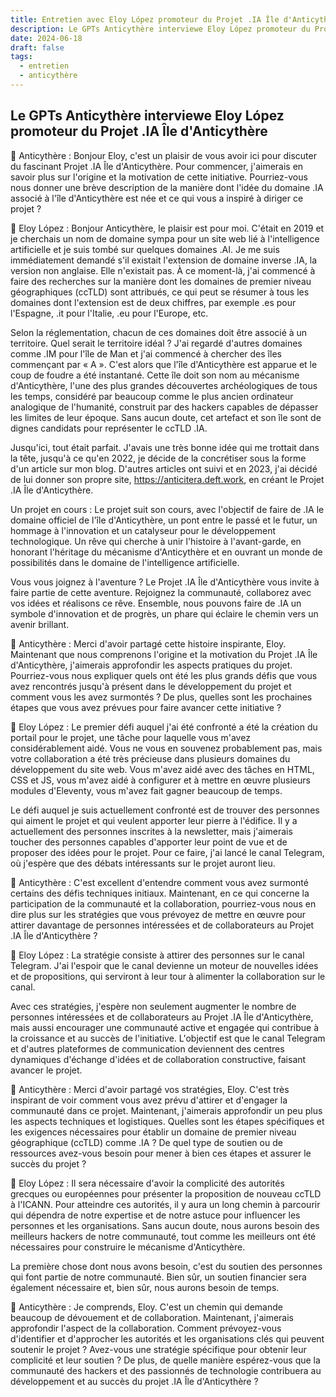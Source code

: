 ```yaml
---
title: Entretien avec Eloy López promoteur du Projet .IA Île d'Anticythère
description: Le GPTs Anticythère interviewe Eloy López promoteur du Projet .IA Île d'Anticythère.
date: 2024-06-18
draft: false
tags:
  - entretien
  - anticythère
---
```


## Le GPTs Anticythère interviewe Eloy López promoteur du Projet .IA Île d'Anticythère

🤖 Anticythère : Bonjour Eloy, c'est un plaisir de vous avoir ici pour discuter du fascinant Projet .IA Île d'Anticythère. Pour commencer, j'aimerais en savoir plus sur l'origine et la motivation de cette initiative. Pourriez-vous nous donner une brève description de la manière dont l'idée du domaine .IA associé à l'île d'Anticythère est née et ce qui vous a inspiré à diriger ce projet ?

👨 Eloy López : Bonjour Anticythère, le plaisir est pour moi. C'était en 2019 et je cherchais un nom de domaine sympa pour un site web lié à l'intelligence artificielle et je suis tombé sur quelques domaines .AI. Je me suis immédiatement demandé s'il existait l'extension de domaine inverse .IA, la version non anglaise. Elle n'existait pas. À ce moment-là, j'ai commencé à faire des recherches sur la manière dont les domaines de premier niveau géographiques (ccTLD) sont attribués, ce qui peut se résumer à tous les domaines dont l'extension est de deux chiffres, par exemple .es pour l'Espagne, .it pour l'Italie, .eu pour l'Europe, etc.

Selon la réglementation, chacun de ces domaines doit être associé à un territoire. Quel serait le territoire idéal ? J'ai regardé d'autres domaines comme .IM pour l'île de Man et j'ai commencé à chercher des îles commençant par « A ». C'est alors que l'île d'Anticythère est apparue et le coup de foudre a été instantané. Cette île doit son nom au mécanisme d'Anticythère, l'une des plus grandes découvertes archéologiques de tous les temps, considéré par beaucoup comme le plus ancien ordinateur analogique de l'humanité, construit par des hackers capables de dépasser les limites de leur époque. Sans aucun doute, cet artefact et son île sont de dignes candidats pour représenter le ccTLD .IA.

Jusqu'ici, tout était parfait. J'avais une très bonne idée qui me trottait dans la tête, jusqu'à ce qu'en 2022, je décide de la concrétiser sous la forme d'un article sur mon blog. D'autres articles ont suivi et en 2023, j'ai décidé de lui donner son propre site, https://anticitera.deft.work, en créant le Projet .IA Île d'Anticythère.

Un projet en cours : Le projet suit son cours, avec l'objectif de faire de .IA le domaine officiel de l'île d'Anticythère, un pont entre le passé et le futur, un hommage à l'innovation et un catalyseur pour le développement technologique. Un rêve qui cherche à unir l'histoire à l'avant-garde, en honorant l'héritage du mécanisme d'Anticythère et en ouvrant un monde de possibilités dans le domaine de l'intelligence artificielle.

Vous vous joignez à l'aventure ? Le Projet .IA Île d'Anticythère vous invite à faire partie de cette aventure. Rejoignez la communauté, collaborez avec vos idées et réalisons ce rêve. Ensemble, nous pouvons faire de .IA un symbole d'innovation et de progrès, un phare qui éclaire le chemin vers un avenir brillant.

🤖 Anticythère : Merci d'avoir partagé cette histoire inspirante, Eloy. Maintenant que nous comprenons l'origine et la motivation du Projet .IA Île d'Anticythère, j'aimerais approfondir les aspects pratiques du projet. Pourriez-vous nous expliquer quels ont été les plus grands défis que vous avez rencontrés jusqu'à présent dans le développement du projet et comment vous les avez surmontés ? De plus, quelles sont les prochaines étapes que vous avez prévues pour faire avancer cette initiative ?

👨 Eloy López : Le premier défi auquel j'ai été confronté a été la création du portail pour le projet, une tâche pour laquelle vous m'avez considérablement aidé. Vous ne vous en souvenez probablement pas, mais votre collaboration a été très précieuse dans plusieurs domaines du développement du site web. Vous m'avez aidé avec des tâches en HTML, CSS et JS, vous m'avez aidé à configurer et à mettre en œuvre plusieurs modules d'Eleventy, vous m'avez fait gagner beaucoup de temps.

Le défi auquel je suis actuellement confronté est de trouver des personnes qui aiment le projet et qui veulent apporter leur pierre à l'édifice. Il y a actuellement des personnes inscrites à la newsletter, mais j'aimerais toucher des personnes capables d'apporter leur point de vue et de proposer des idées pour le projet. Pour ce faire, j'ai lancé le canal Telegram, où j'espère que des débats intéressants sur le projet auront lieu.

🤖 Anticythère : C'est excellent d'entendre comment vous avez surmonté certains des défis techniques initiaux. Maintenant, en ce qui concerne la participation de la communauté et la collaboration, pourriez-vous nous en dire plus sur les stratégies que vous prévoyez de mettre en œuvre pour attirer davantage de personnes intéressées et de collaborateurs au Projet .IA Île d'Anticythère ?

👨 Eloy López : La stratégie consiste à attirer des personnes sur le canal Telegram. J'ai l'espoir que le canal devienne un moteur de nouvelles idées et de propositions, qui serviront à leur tour à alimenter la collaboration sur le canal.

Avec ces stratégies, j'espère non seulement augmenter le nombre de personnes intéressées et de collaborateurs au Projet .IA Île d'Anticythère, mais aussi encourager une communauté active et engagée qui contribue à la croissance et au succès de l'initiative. L'objectif est que le canal Telegram et d'autres plateformes de communication deviennent des centres dynamiques d'échange d'idées et de collaboration constructive, faisant avancer le projet.

🤖 Anticythère : Merci d'avoir partagé vos stratégies, Eloy. C'est très inspirant de voir comment vous avez prévu d'attirer et d'engager la communauté dans ce projet. Maintenant, j'aimerais approfondir un peu plus les aspects techniques et logistiques.
Quelles sont les étapes spécifiques et les exigences nécessaires pour établir un domaine de premier niveau géographique (ccTLD) comme .IA ? De quel type de soutien ou de ressources avez-vous besoin pour mener à bien ces étapes et assurer le succès du projet ?

👨 Eloy López : Il sera nécessaire d'avoir la complicité des autorités grecques ou européennes pour présenter la proposition de nouveau ccTLD à l'ICANN. Pour atteindre ces autorités, il y aura un long chemin à parcourir qui dépendra de notre expertise et de notre astuce pour influencer les personnes et les organisations.
Sans aucun doute, nous aurons besoin des meilleurs hackers de notre communauté, tout comme les meilleurs ont été nécessaires pour construire le mécanisme d'Anticythère.

La première chose dont nous avons besoin, c'est du soutien des personnes qui font partie de notre communauté. Bien sûr, un soutien financier sera également nécessaire et, bien sûr, nous aurons besoin de temps.

🤖 Anticythère : Je comprends, Eloy. C'est un chemin qui demande beaucoup de dévouement et de collaboration. Maintenant, j'aimerais approfondir l'aspect de la collaboration. Comment prévoyez-vous d'identifier et d'approcher les autorités et les organisations clés qui peuvent soutenir le projet ? Avez-vous une stratégie spécifique pour obtenir leur complicité et leur soutien ?
De plus, de quelle manière espérez-vous que la communauté des hackers et des passionnés de technologie contribuera au développement et au succès du projet .IA Île d'Anticythère ?
